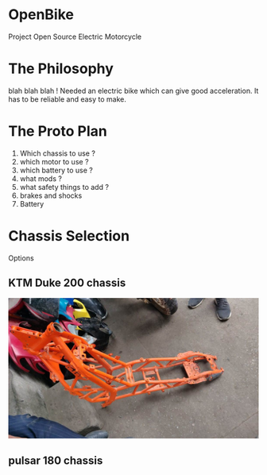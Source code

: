 # OpenBike
Project Open Source Electric Motorcycle


# The Philosophy

blah blah blah !
Needed an electric bike which can give good acceleration.
It has to be reliable and easy to make.



# The Proto Plan

1. Which chassis to use ?
2. which motor to use ?
3. which battery to use ?
4. what mods ?
5. what safety things to add ?
6. brakes and shocks
7. Battery


# Chassis Selection

Options

## KTM Duke 200 chassis
![alt text](https://raw.githubusercontent.com/Jaikrishnan1995/OpenBike/master/openbike/Photos/ktm_chassis.jpg)
## pulsar 180 chassis



